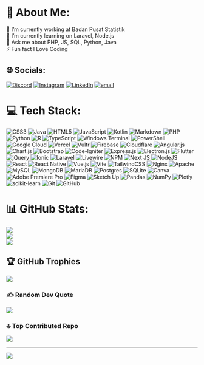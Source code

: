 # 💫 About Me:
🔭 I’m currently working at Badan Pusat Statistik<br>🌱 I’m currently learning on Laravel, Node.js<br>💬 Ask me about PHP, JS, SQL, Python, Java<br>⚡ Fun fact I Love Coding


## 🌐 Socials:
[![Discord](https://img.shields.io/badge/Discord-%237289DA.svg?logo=discord&logoColor=white)](https://discord.gg/irfansbom) [![Instagram](https://img.shields.io/badge/Instagram-%23E4405F.svg?logo=Instagram&logoColor=white)](https://instagram.com/irfansbom) [![LinkedIn](https://img.shields.io/badge/LinkedIn-%230077B5.svg?logo=linkedin&logoColor=white)](https://linkedin.com/in/irfansbom) [![email](https://img.shields.io/badge/Email-D14836?logo=gmail&logoColor=white)](mailto:irfansyahahmad26@gmail.cmo) 

# 💻 Tech Stack:
![CSS3](https://img.shields.io/badge/css3-%231572B6.svg?style=flat&logo=css3&logoColor=white) ![Java](https://img.shields.io/badge/java-%23ED8B00.svg?style=flat&logo=openjdk&logoColor=white) ![HTML5](https://img.shields.io/badge/html5-%23E34F26.svg?style=flat&logo=html5&logoColor=white) ![JavaScript](https://img.shields.io/badge/javascript-%23323330.svg?style=flat&logo=javascript&logoColor=%23F7DF1E) ![Kotlin](https://img.shields.io/badge/kotlin-%237F52FF.svg?style=flat&logo=kotlin&logoColor=white) ![Markdown](https://img.shields.io/badge/markdown-%23000000.svg?style=flat&logo=markdown&logoColor=white) ![PHP](https://img.shields.io/badge/php-%23777BB4.svg?style=flat&logo=php&logoColor=white) ![Python](https://img.shields.io/badge/python-3670A0?style=flat&logo=python&logoColor=ffdd54) ![R](https://img.shields.io/badge/r-%23276DC3.svg?style=flat&logo=r&logoColor=white) ![TypeScript](https://img.shields.io/badge/typescript-%23007ACC.svg?style=flat&logo=typescript&logoColor=white) ![Windows Terminal](https://img.shields.io/badge/Windows%20Terminal-%234D4D4D.svg?style=flat&logo=windows-terminal&logoColor=white) ![PowerShell](https://img.shields.io/badge/PowerShell-%235391FE.svg?style=flat&logo=powershell&logoColor=white) ![Google Cloud](https://img.shields.io/badge/GoogleCloud-%234285F4.svg?style=flat&logo=google-cloud&logoColor=white) ![Vercel](https://img.shields.io/badge/vercel-%23000000.svg?style=flat&logo=vercel&logoColor=white) ![Vultr](https://img.shields.io/badge/Vultr-007BFC.svg?style=flat&logo=vultr) ![Firebase](https://img.shields.io/badge/firebase-%23039BE5.svg?style=flat&logo=firebase) ![Cloudflare](https://img.shields.io/badge/Cloudflare-F38020?style=flat&logo=Cloudflare&logoColor=white) ![Angular.js](https://img.shields.io/badge/angular.js-%23E23237.svg?style=flat&logo=angularjs&logoColor=white) ![Chart.js](https://img.shields.io/badge/chart.js-F5788D.svg?style=flat&logo=chart.js&logoColor=white) ![Bootstrap](https://img.shields.io/badge/bootstrap-%238511FA.svg?style=flat&logo=bootstrap&logoColor=white) ![Code-Igniter](https://img.shields.io/badge/CodeIgniter-%23EF4223.svg?style=flat&logo=codeIgniter&logoColor=white) ![Express.js](https://img.shields.io/badge/express.js-%23404d59.svg?style=flat&logo=express&logoColor=%2361DAFB) ![Electron.js](https://img.shields.io/badge/Electron-191970?style=flat&logo=Electron&logoColor=white) ![Flutter](https://img.shields.io/badge/Flutter-%2302569B.svg?style=flat&logo=Flutter&logoColor=white) ![jQuery](https://img.shields.io/badge/jquery-%230769AD.svg?style=flat&logo=jquery&logoColor=white) ![Ionic](https://img.shields.io/badge/Ionic-%233880FF.svg?style=flat&logo=Ionic&logoColor=white) ![Laravel](https://img.shields.io/badge/laravel-%23FF2D20.svg?style=flat&logo=laravel&logoColor=white) ![Livewire](https://img.shields.io/badge/livewire-%234e56a6.svg?style=flat&logo=livewire&logoColor=white) ![NPM](https://img.shields.io/badge/NPM-%23CB3837.svg?style=flat&logo=npm&logoColor=white) ![Next JS](https://img.shields.io/badge/Next-black?style=flat&logo=next.js&logoColor=white) ![NodeJS](https://img.shields.io/badge/node.js-6DA55F?style=flat&logo=node.js&logoColor=white) ![React](https://img.shields.io/badge/react-%2320232a.svg?style=flat&logo=react&logoColor=%2361DAFB) ![React Native](https://img.shields.io/badge/react_native-%2320232a.svg?style=flat&logo=react&logoColor=%2361DAFB) ![Vue.js](https://img.shields.io/badge/vue.js-%2335495e.svg?style=flat&logo=vuedotjs&logoColor=%234FC08D) ![Vite](https://img.shields.io/badge/vite-%23646CFF.svg?style=flat&logo=vite&logoColor=white) ![TailwindCSS](https://img.shields.io/badge/tailwindcss-%2338B2AC.svg?style=flat&logo=tailwind-css&logoColor=white) ![Nginx](https://img.shields.io/badge/nginx-%23009639.svg?style=flat&logo=nginx&logoColor=white) ![Apache](https://img.shields.io/badge/apache-%23D42029.svg?style=flat&logo=apache&logoColor=white) ![MySQL](https://img.shields.io/badge/mysql-4479A1.svg?style=flat&logo=mysql&logoColor=white) ![MongoDB](https://img.shields.io/badge/MongoDB-%234ea94b.svg?style=flat&logo=mongodb&logoColor=white) ![MariaDB](https://img.shields.io/badge/MariaDB-003545?style=flat&logo=mariadb&logoColor=white) ![Postgres](https://img.shields.io/badge/postgres-%23316192.svg?style=flat&logo=postgresql&logoColor=white) ![SQLite](https://img.shields.io/badge/sqlite-%2307405e.svg?style=flat&logo=sqlite&logoColor=white) ![Canva](https://img.shields.io/badge/Canva-%2300C4CC.svg?style=flat&logo=Canva&logoColor=white) ![Adobe Premiere Pro](https://img.shields.io/badge/Adobe%20Premiere%20Pro-9999FF.svg?style=flat&logo=Adobe%20Premiere%20Pro&logoColor=white) ![Figma](https://img.shields.io/badge/figma-%23F24E1E.svg?style=flat&logo=figma&logoColor=white) ![Sketch Up](https://img.shields.io/badge/SketchUp-005F9E?style=flat&logo=sketchup&logoColor=white) ![Pandas](https://img.shields.io/badge/pandas-%23150458.svg?style=flat&logo=pandas&logoColor=white) ![NumPy](https://img.shields.io/badge/numpy-%23013243.svg?style=flat&logo=numpy&logoColor=white) ![Plotly](https://img.shields.io/badge/Plotly-%233F4F75.svg?style=flat&logo=plotly&logoColor=white) ![scikit-learn](https://img.shields.io/badge/scikit--learn-%23F7931E.svg?style=flat&logo=scikit-learn&logoColor=white) ![Git](https://img.shields.io/badge/git-%23F05033.svg?style=flat&logo=git&logoColor=white) ![GitHub](https://img.shields.io/badge/github-%23121011.svg?style=flat&logo=github&logoColor=white)
# 📊 GitHub Stats:
![](https://github-readme-stats.vercel.app/api?username=irfansbom&theme=dark&hide_border=false&include_all_commits=true&count_private=true)<br/>
![](https://nirzak-streak-stats.vercel.app/?user=irfansbom&theme=dark&hide_border=false)<br/>
![](https://github-readme-stats.vercel.app/api/top-langs/?username=irfansbom&theme=dark&hide_border=false&include_all_commits=true&count_private=true&layout=compact)

## 🏆 GitHub Trophies
![](https://github-profile-trophy.vercel.app/?username=irfansbom&theme=radical&no-frame=true&no-bg=true&margin-w=4)

### ✍️ Random Dev Quote
![](https://quotes-github-readme.vercel.app/api?type=horizontal&theme=light)

### 🔝 Top Contributed Repo
![](https://github-contributor-stats.vercel.app/api?username=irfansbom&limit=5&theme=dark&combine_all_yearly_contributions=true)

---
[![](https://visitcount.itsvg.in/api?id=irfansbom&icon=0&color=1)](https://visitcount.itsvg.in)

<!-- Proudly created with GPRM ( https://gprm.itsvg.in ) -->
